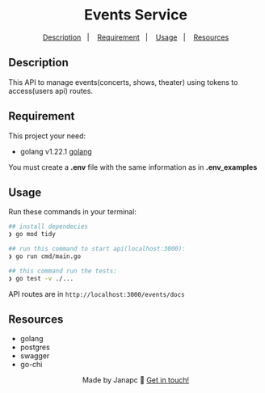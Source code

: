 <div align="center">
  <h1>Events Service</h1>

<a href="#description">Description</a>&nbsp;&nbsp;&nbsp;|&nbsp;&nbsp;&nbsp;
<a href="#requirement">Requirement</a>&nbsp;&nbsp;&nbsp;|&nbsp;&nbsp;&nbsp;
<a href="#usage">Usage</a>&nbsp;&nbsp;&nbsp;|&nbsp;&nbsp;&nbsp;
<a href="#resources">Resources</a>

</div>

## Description

This API to manage events(concerts, shows, theater) using tokens to access(users api) routes.

## Requirement

This project your need:

- golang v1.22.1 [golang](https://go.dev/doc/install)

You must create a **.env** file with the same information as in **.env_examples**

## Usage

Run these commands in your terminal:

```sh
## install dependecies
❯ go mod tidy

## run this command to start api(localhost:3000):
❯ go run cmd/main.go

## this command run the tests:
❯ go test -v ./...

```

API routes are in `http://localhost:3000/events/docs`

## Resources

- golang
- postgres
- swagger
- go-chi

<div align="center">

Made by Janapc 🤘 [Get in touch!](https://www.linkedin.com/in/janaina-pedrina/)

</div>
